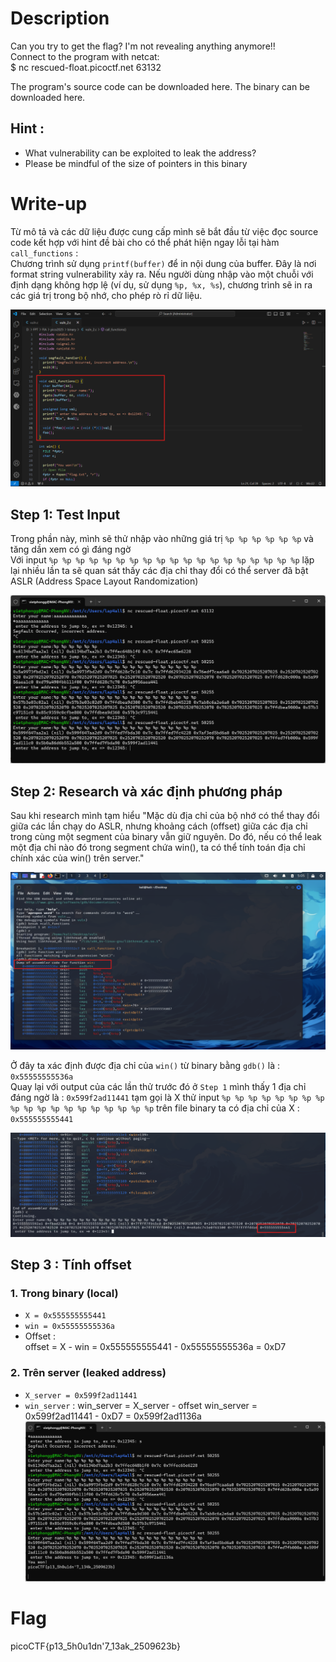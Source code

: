 
# Description

Can you try to get the flag? I'm not revealing anything anymore!!  
Connect to the program with netcat:  
$ nc rescued-float.picoctf.net 63132  
  
The program's source code can be downloaded here. The binary can be downloaded here.  
## Hint : 
  - What vulnerability can be exploited to leak the address?  
  - Please be mindful of the size of pointers in this binary

# Write-up

Từ mô tả và các dữ liệu được cung cấp mình sẽ bắt đầu từ việc đọc source code kết hợp với hint đề bài cho có thể phát hiện ngay lỗi tại hàm `call_functions` :  
  Chương trình sử dụng `printf(buffer)` để in nội dung của buffer. Đây là nơi format string vulnerability xảy ra. Nếu người dùng nhập vào một chuỗi với định dạng không hợp lệ (ví dụ, sử dụng `%p, %x, %s`), chương trình sẽ in ra các giá trị trong bộ nhớ, cho phép rò rỉ dữ liệu.

![Image 1](image2.png)

## Step 1: Test Input

Trong phần này, mình sẽ thử nhập vào những giá trị `%p %p %p %p %p %p` và tăng dần xem có gì đáng ngờ     
Với input `%p %p %p %p %p %p %p %p %p %p %p %p %p %p %p %p %p %p %p` lặp lại nhiều lần ta sẽ quan sát thấy các địa chỉ thay đổi có thể server đã bật ASLR (Address Space Layout Randomization) 

![Image 2](image.png)

## Step 2: Research và xác định phương pháp

Sau khi research mình tạm hiểu "Mặc dù địa chỉ của bộ nhớ có thể thay đổi giữa các lần chạy do ASLR, nhưng  khoảng cách (offset) giữa các địa chỉ trong cùng một segment của binary vẫn giữ nguyên. Do đó, nếu có thể leak một địa chỉ nào đó trong segment chứa win(), ta có thể tính toán địa chỉ chính xác của win() trên server."      

![Image 3](image3.png)

Ở đây ta xác định được địa chỉ của `win()` từ binary bằng `gdb()` là : `0x55555555536a`  
Quay lại với output của các lần thử trước đó ở `Step 1` mình thấy 1 địa chỉ đáng ngờ là : `0x599f2ad11441` tạm gọi là X
thử input `%p %p %p %p %p %p %p %p %p %p %p %p %p %p %p %p %p %p %p` trên file binary ta có địa chỉ của X : `0x555555555441`  

![Image 3](image4.png)
## Step 3 : Tính offset 

### 1. Trong binary (local)
- `X = 0x555555555441`
- `win = 0x55555555536a`
- Offset :  
      offset = X - win = 0x555555555441 - 0x55555555536a = 0xD7
### 2. Trên server (leaked address)
- `X_server = 0x599f2ad11441`
- `win_server` : 
      win_server = X_server - offset win_server = 0x599f2ad11441 - 0xD7 = 0x599f2ad1136a
![Image 3](image5.png)
# Flag
picoCTF{p13_5h0u1dn'7_13ak_2509623b}

